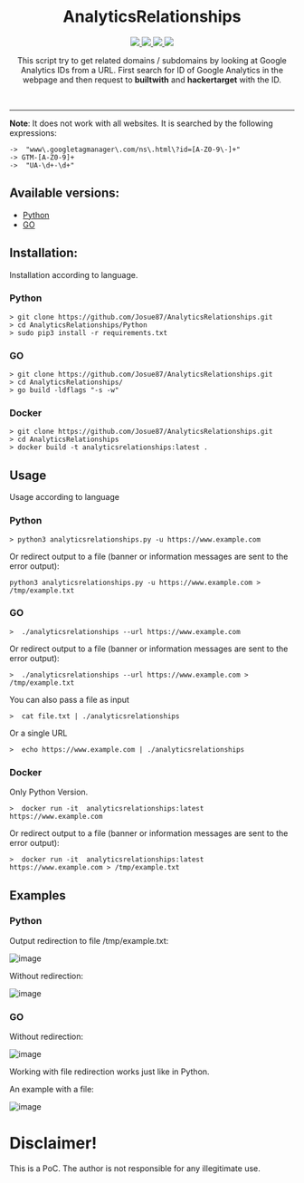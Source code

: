 <h1 align="center">
  <b>AnalyticsRelationships</b>
  <br>
</h1>
<p align="center">
  <a href="https://golang.org/dl/#stable">
    <img src="https://img.shields.io/badge/go-1.16-blue.svg?style=flat-square&logo=go">
  </a>
  <a href="https://www.python.org/">
    <img src="https://img.shields.io/badge/python-3.6+-blue.svg?style=flat-square&logo=go">
  </a>
   <a href="https://www.gnu.org/licenses/gpl-3.0.en.html">
    <img src="https://img.shields.io/badge/license-GNU-green.svg?style=square&logo=gnu">
   <a href="https://twitter.com/JosueEncinar">
    <img src="https://img.shields.io/badge/author-@JosueEncinar-orange.svg?style=square&logo=twitter">
  </a>
</p>


<p align="center">
This script try to get related domains / subdomains by looking at Google Analytics IDs from a URL. First search for ID of Google Analytics in the webpage and then request to <b>builtwith</b> and <b>hackertarget</b> with the ID.
</p>
<br/>
<hr/>

**Note**: It does not work with all websites. It is searched by the following expressions: 

```
->  "www\.googletagmanager\.com/ns\.html\?id=[A-Z0-9\-]+"
-> GTM-[A-Z0-9]+
->  "UA-\d+-\d+"
```

## Available versions:

* [Python](Python)
* [GO](.)

## Installation:

Installation according to language.

### Python

```
> git clone https://github.com/Josue87/AnalyticsRelationships.git
> cd AnalyticsRelationships/Python
> sudo pip3 install -r requirements.txt
```

### GO

```
> git clone https://github.com/Josue87/AnalyticsRelationships.git
> cd AnalyticsRelationships/
> go build -ldflags "-s -w"
```

### Docker
```
> git clone https://github.com/Josue87/AnalyticsRelationships.git
> cd AnalyticsRelationships
> docker build -t analyticsrelationships:latest . 
```

## Usage

Usage according to language

### Python

```
> python3 analyticsrelationships.py -u https://www.example.com
```

Or redirect output to a file (banner or information messages are sent to the error output):

``` 
python3 analyticsrelationships.py -u https://www.example.com > /tmp/example.txt
```


### GO

```
>  ./analyticsrelationships --url https://www.example.com
```

Or redirect output to a file (banner or information messages are sent to the error output):

```
>  ./analyticsrelationships --url https://www.example.com > /tmp/example.txt
```

You can also pass a file as input

```
>  cat file.txt | ./analyticsrelationships 
```

Or a single URL

```
>  echo https://www.example.com | ./analyticsrelationships 
```

### Docker

Only Python Version.

```
>  docker run -it  analyticsrelationships:latest https://www.example.com
```

Or redirect output to a file (banner or information messages are sent to the error output):

```
>  docker run -it  analyticsrelationships:latest https://www.example.com > /tmp/example.txt
```
## Examples

### Python

Output redirection to file /tmp/example.txt:

![image](https://user-images.githubusercontent.com/16885065/118681597-fdf27180-b7ff-11eb-9b4d-c6738d1bc5ff.png)

Without redirection:

![image](https://user-images.githubusercontent.com/16885065/118681802-28442f00-b800-11eb-8a95-8b0de24ec691.png)

### GO

Without redirection:

![image](https://user-images.githubusercontent.com/16885065/118682807-0e571c00-b801-11eb-8da2-d9e3d3c1d555.png)

Working with file redirection works just like in Python.

An example with a file:

![image](https://user-images.githubusercontent.com/16885065/123318287-57506d80-d52f-11eb-89d8-cf0a3f8ab4ee.png)


# Disclaimer!

This is a PoC. The author is not responsible for any illegitimate use.
